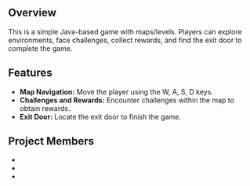 ## Overview
This is a simple Java-based game with maps/levels. Players can explore environments, face challenges, collect rewards, and find the exit door to complete the game.

## Features
- **Map Navigation:** Move the player using the W, A, S, D keys.
- **Challenges and Rewards:** Encounter challenges within the map to obtain rewards.
- **Exit Door:** Locate the exit door to finish the game.

## Project Members
- [**Ricardo Silva**]: https://github.com/rickymoz
- [**Francisco Silva**]: https://github.com/FranciscoSilvaMgLPT
- [**Paulo Barbosa**]: https://github.com/zhonions
